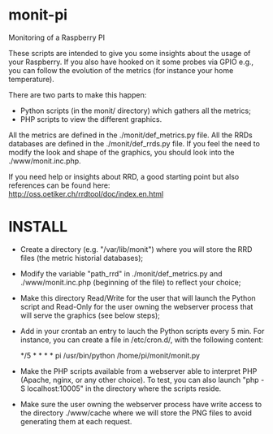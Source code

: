 monit-pi
========

Monitoring of a Raspberry PI


These scripts are intended to give you some insights about the usage
of your Raspberry. If you also have hooked on it some probes via GPIO
e.g., you can follow the evolution of the metrics (for instance your
home temperature).

There are two parts to make this happen:
   - Python scripts (in the monit/ directory) which gathers all the
     metrics;
   - PHP scripts to view the different graphics.

All the metrics are defined in the ./monit/def_metrics.py file. All the
RRDs databases are defined in the ./monit/def_rrds.py file. If you feel
the need to modify the look and shape of the graphics, you should look
into the ./www/monit.inc.php.

If you need help or insights about RRD, a good starting point but also
references can be found here: http://oss.oetiker.ch/rrdtool/doc/index.en.html


INSTALL
=======
   - Create a directory (e.g. "/var/lib/monit") where you will store the 
     RRD files (the metric  historial databases);
   - Modify the variable "path_rrd" in ./monit/def_metrics.py and 
     ./www/monit.inc.php (beginning of the file) to reflect your choice;
   - Make this directory Read/Write for the user that will launch the 
     Python script and Read-Only for the user owning the webserver process 
     that will serve the graphics (see below steps);
   - Add in your crontab an entry to lauch the Python scripts every 5 min. 
     For instance, you can create a file in /etc/cron.d/, with the following 
     content:

     */5 * * * *     pi      /usr/bin/python /home/pi/monit/monit.py

   - Make the PHP scripts available from a webserver able to interpret PHP 
     (Apache, nginx, or any other choice). To test, you can also launch 
     "php -S localhost:10005" in the directory where the scripts reside.
   - Make sure the user owning the webserver process have write access to
     the directory ./www/cache where we will store the PNG files to avoid
     generating them at each request.

